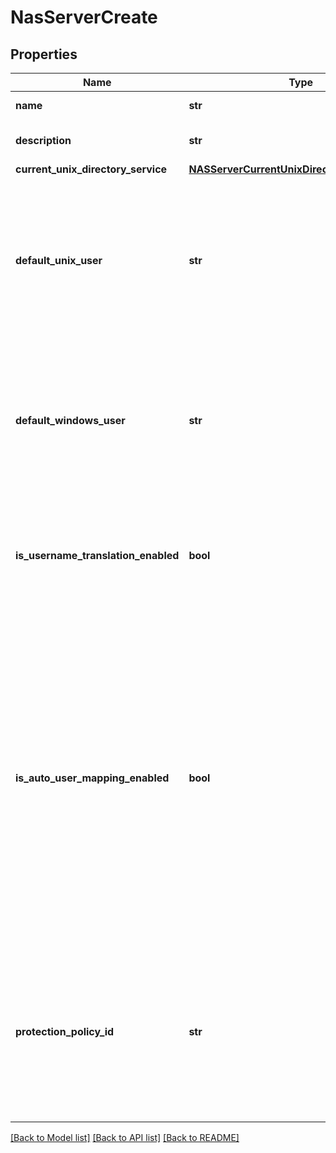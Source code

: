 # NasServerCreate

## Properties
Name | Type | Description | Notes
------------ | ------------- | ------------- | -------------
**name** | **str** | Name of the NAS server. | 
**description** | **str** | Description of the NAS server. | [optional] 
**current_unix_directory_service** | [**NASServerCurrentUnixDirectoryServiceEnum**](NASServerCurrentUnixDirectoryServiceEnum.md) |  | [optional] 
**default_unix_user** | **str** | Default Unix user name used for granting access in case of Windows to Unix user mapping failure. When empty, access in such case is denied. | [optional] 
**default_windows_user** | **str** | Default Windows user name used for granting access in case of Unix to Windows user mapping failure. When empty, access in such case is denied. | [optional] 
**is_username_translation_enabled** | **bool** | Enable the possibility to match a Windows account with an Unix account with different names. | [optional] [default to False]
**is_auto_user_mapping_enabled** | **bool** | A Windows user must have a corresponding matching Unix user (uid) in order to connect. This attribute enables you to automatically generates this Unix user (uid), if that Windows user does not have any in the configured Unix directory service (UDS). In a pure SMB or non multi-protocol environment, this should be set to true.  | [optional] [default to False]
**protection_policy_id** | **str** | Id of the protection policy applied to the nas server. It is mandatory for policy to have replication rule before associating to nas server. Was added in version 3.0.0.0. | [optional] 

[[Back to Model list]](../README.md#documentation-for-models) [[Back to API list]](../README.md#documentation-for-api-endpoints) [[Back to README]](../README.md)


